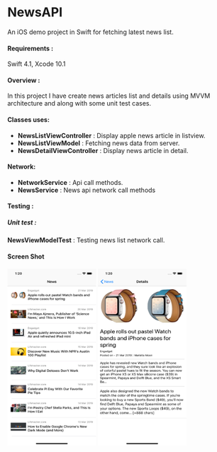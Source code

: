 # NewsAPI
An iOS demo project in Swift for fetching latest news list.


#### Requirements : 
Swift 4.1, Xcode 10.1

#### Overview : 
In this project I have create news articles list and details using MVVM architecture and along with some unit test cases.

#### Classes uses: 
* **NewsListViewController** : Display apple news article in listview. 
* **NewsListViewModel** : Fetching news data from server.
* **NewsDetailViewController** : Display news article in detail.

#### Network: 
* **NetworkService** : Api call methods.
* **NewsService** : News api network call methods

#### Testing :
 ##### Unit test :
   **NewsViewModelTest** : Testing news list network call.
 
 #### Screen Shot 
  <img src="https://github.com/ShitalTJadhav/NewsAPI/blob/master/ScreenShot/Simulator%20Screen%20Shot%20-%20iPhone%20XR%20-%202019-03-21%20at%2013.20.49.png" width="200" height="400" />

  <img src="https://github.com/ShitalTJadhav/NewsAPI/blob/master/ScreenShot/Simulator%20Screen%20Shot%20-%20iPhone%20XR%20-%202019-03-21%20at%2013.20.54.png" width="200" height="400" />
